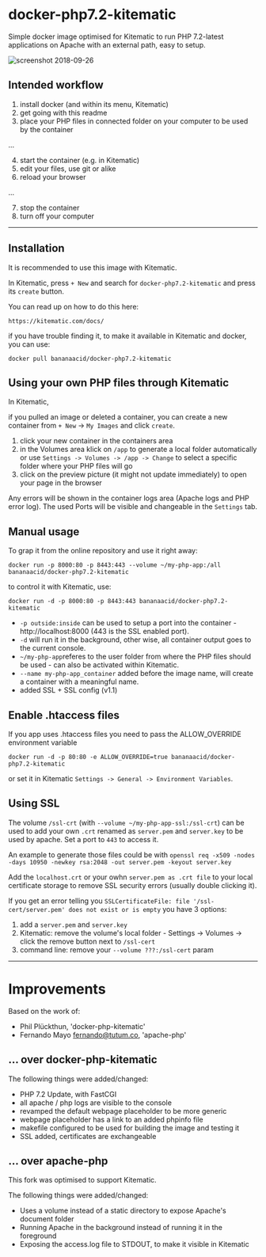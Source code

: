 # docker-php7.2-kitematic

Simple docker image optimised for Kitematic to run PHP 7.2-latest applications on Apache with an external path, easy to setup.

![screenshot 2018-09-26](https://user-images.githubusercontent.com/1894723/46049477-e043db80-c12e-11e8-9609-c5c8aa3b08b8.png)

## Intended workflow

1. install docker (and within its menu, Kitematic)
2. get going with this readme
3. place your PHP files in connected folder on your computer to be used by the container

...

4. start the container (e.g. in Kitematic)
5. edit your files, use git or alike
6. reload your browser

...

7. stop the container
8. turn off your computer

------------------------------------
## Installation

It is recommended to use this image with Kitematic.

In Kitematic, press `+ New` and search for `docker-php7.2-kitematic` and press its `create` button.

You can read up on how to do this here:

    https://kitematic.com/docs/

if you have trouble finding it, to make it available in Kitematic and docker, you can use:

	docker pull bananaacid/docker-php7.2-kitematic


Using your own PHP files through Kitematic
------------------------------------

In Kitematic, 

if you pulled an image or deleted a container, you can create a new container from `+ New` -> `My Images` and click `create`.

1. click your new container in the containers area
2. in the Volumes area klick on `/app` to generate a local folder automatically or use `Settings -> Volumes -> /app -> Change` to select a specific folder where your PHP files will go
3. click on the preview picture (it might not update immediately) to open your page in the browser

Any errors will be shown in the container logs area (Apache logs and PHP error log). The used Ports will be visible and changeable in the `Settings` tab.


Manual usage
------------------------------------

To grap it from the online repository and use it right away:

	docker run -p 8000:80 -p 8443:443 --volume ~/my-php-app:/all  bananaacid/docker-php7.2-kitematic

to control it with Kitematic, use:

	docker run -d -p 8000:80 -p 8443:443 bananaacid/docker-php7.2-kitematic

* `-p outside:inside` can be used to setup a port into the container - http://localhost:8000 (443 is the SSL enabled port).
* `-d` will run it in the background, other wise, all container output goes to the current console. 
* `~/my-php-app`referes to the user folder from where the PHP files should be used - can also be activated within Kitematic. 
* `--name my-php-app_container` added before the image name, will create a container with a meaningful name.
* added SSL + SSL config (v1.1)


Enable .htaccess files
------------------------------------

If you app uses .htaccess files you need to pass the ALLOW_OVERRIDE environment variable

    docker run -d -p 80:80 -e ALLOW_OVERRIDE=true bananaacid/docker-php7.2-kitematic

or set it in Kitematic `Settings -> General -> Environment Variables`.


Using SSL
------------------------------------

The volume `/ssl-crt` (with `--volume ~/my-php-app-ssl:/ssl-crt`) can be used to add your own `.crt` renamed as `server.pem` and `server.key` to be used by apache. Set a port to `443` to access it.

An example to generate those files could be with `openssl req -x509 -nodes -days 10950 -newkey rsa:2048 -out server.pem -keyout server.key`

Add the `localhost.crt` or your owhn `server.pem as .crt file` to your local certificate storage to remove SSL security errors (usually double clicking it). 

If you get an error telling you `SSLCertificateFile: file '/ssl-cert/server.pem' does not exist or is empty` you have 3 options:
1. add a `server.pem` and `server.key`
2. Kitematic: remove the volume's local folder - Settings -> Volumes -> click the remove button next to `/ssl-cert`
3. command line: remove your `--volume ???:/ssl-cert` param


----------------------------------
# Improvements

Based on the work of:

* Phil Plückthun, 'docker-php-kitematic'
* Fernando Mayo <fernando@tutum.co>, 'apache-php'

... over docker-php-kitematic
----------------------------------

The following things were added/changed:

* PHP 7.2 Update, with FastCGI
* all apache / php logs are visible to the console
* revamped the default webpage placeholder to be more generic
* webpage placeholder has a link to an added phpinfo file
* makefile configured to be used for building the image and testing it
* SSL added, certificates are exchangeable



... over apache-php
----------------------------------

This fork was optimised to support Kitematic.

The following things were added/changed:

* Uses a volume instead of a static directory to expose Apache's document folder
* Running Apache in the background instead of running it in the foreground
* Exposing the access.log file to STDOUT, to make it visible in Kitematic
